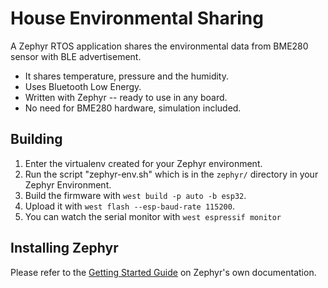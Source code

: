 # House Environmental Sharing
A Zephyr RTOS application shares the environmental data from BME280 sensor with BLE advertisement. 

- It shares temperature, pressure and the humidity.
- Uses Bluetooth Low Energy.
- Written with Zephyr -- ready to use in any board.
- No need for BME280 hardware, simulation included.

## Building
1. Enter the virtualenv created for your Zephyr environment.
2. Run the script "zephyr-env.sh" which is in the `zephyr/` directory in your Zephyr Environment.
3. Build the firmware with `west build -p auto -b esp32`.
4. Upload it with `west flash --esp-baud-rate 115200`.
5. You can watch the serial monitor with `west espressif monitor`

## Installing Zephyr
Please refer to the [Getting Started Guide](https://docs.zephyrproject.org/latest/develop/getting_started/index.html) on Zephyr's own documentation.